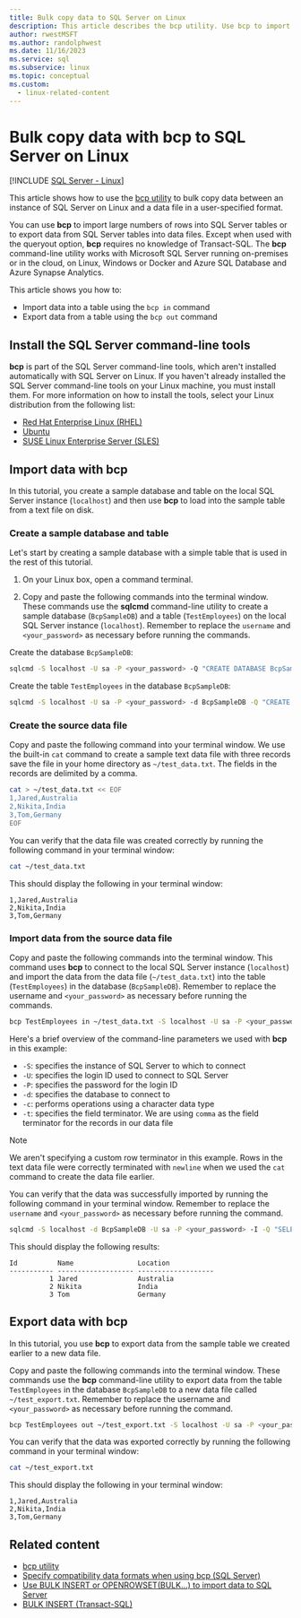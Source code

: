 ```yaml
---
title: Bulk copy data to SQL Server on Linux
description: This article describes the bcp utility. Use bcp to import large numbers of rows into SQL Server tables or to export data from SQL Server tables into data files.
author: rwestMSFT
ms.author: randolphwest
ms.date: 11/16/2023
ms.service: sql
ms.subservice: linux
ms.topic: conceptual
ms.custom:
  - linux-related-content
---
```

# Bulk copy data with bcp to SQL Server on Linux

[!INCLUDE [SQL Server - Linux](../includes/applies-to-version/sql-linux.md)]

This article shows how to use the [bcp utility](../tools/bcp-utility.md) to bulk copy data between an instance of SQL Server on Linux and a data file in a user-specified format.

You can use **bcp** to import large numbers of rows into SQL Server tables or to export data from SQL Server tables into data files. Except when used with the queryout option, **bcp** requires no knowledge of Transact-SQL. The **bcp** command-line utility works with Microsoft SQL Server running on-premises or in the cloud, on Linux, Windows or Docker and Azure SQL Database and Azure Synapse Analytics.

This article shows you how to:

- Import data into a table using the `bcp in` command
- Export data from a table using the `bcp out` command

## Install the SQL Server command-line tools

**bcp** is part of the SQL Server command-line tools, which aren't installed automatically with SQL Server on Linux. If you haven't already installed the SQL Server command-line tools on your Linux machine, you must install them. For more information on how to install the tools, select your Linux distribution from the following list:

- [Red Hat Enterprise Linux (RHEL)](sql-server-linux-setup-tools.md#RHEL)
- [Ubuntu](sql-server-linux-setup-tools.md#ubuntu)
- [SUSE Linux Enterprise Server (SLES)](sql-server-linux-setup-tools.md#SLES)

## Import data with bcp

In this tutorial, you create a sample database and table on the local SQL Server instance (`localhost`) and then use **bcp** to load into the sample table from a text file on disk.

### Create a sample database and table

Let's start by creating a sample database with a simple table that is used in the rest of this tutorial.

1. On your Linux box, open a command terminal.

1. Copy and paste the following commands into the terminal window. These commands use the **sqlcmd** command-line utility to create a sample database (`BcpSampleDB`) and a table (`TestEmployees`) on the local SQL Server instance (`localhost`). Remember to replace the `username` and `<your_password>` as necessary before running the commands.

Create the database `BcpSampleDB`:

```bash
sqlcmd -S localhost -U sa -P <your_password> -Q "CREATE DATABASE BcpSampleDB;"
```

Create the table `TestEmployees` in the database `BcpSampleDB`:

```bash
sqlcmd -S localhost -U sa -P <your_password> -d BcpSampleDB -Q "CREATE TABLE TestEmployees (Id INT IDENTITY(1,1) NOT NULL PRIMARY KEY, Name NVARCHAR(50), Location NVARCHAR(50));"
```

### Create the source data file

Copy and paste the following command into your terminal window. We use the built-in `cat` command to create a sample text data file with three records save the file in your home directory as `~/test_data.txt`. The fields in the records are delimited by a comma.

```bash
cat > ~/test_data.txt << EOF
1,Jared,Australia
2,Nikita,India
3,Tom,Germany
EOF
```

You can verify that the data file was created correctly by running the following command in your terminal window:

```bash
cat ~/test_data.txt
```

This should display the following in your terminal window:

```output
1,Jared,Australia
2,Nikita,India
3,Tom,Germany
```

### Import data from the source data file

Copy and paste the following commands into the terminal window. This command uses **bcp** to connect to the local SQL Server instance (`localhost`) and import the data from the data file (`~/test_data.txt`) into the table (`TestEmployees`) in the database (`BcpSampleDB`). Remember to replace the username and `<your_password>` as necessary before running the commands.

```bash
bcp TestEmployees in ~/test_data.txt -S localhost -U sa -P <your_password> -d BcpSampleDB -c -t  ','
```

Here's a brief overview of the command-line parameters we used with **bcp** in this example:

- `-S`: specifies the instance of SQL Server to which to connect
- `-U`: specifies the login ID used to connect to SQL Server
- `-P`: specifies the password for the login ID
- `-d`: specifies the database to connect to
- `-c`: performs operations using a character data type
- `-t`: specifies the field terminator. We are using `comma` as the field terminator for the records in our data file

> [!NOTE]  
> We aren't specifying a custom row terminator in this example. Rows in the text data file were correctly terminated with `newline` when we used the `cat` command to create the data file earlier.

You can verify that the data was successfully imported by running the following command in your terminal window. Remember to replace the `username` and `<your_password>` as necessary before running the command.

```bash
sqlcmd -S localhost -d BcpSampleDB -U sa -P <your_password> -I -Q "SELECT * FROM TestEmployees;"
```

This should display the following results:

```output
Id          Name                Location
----------- ------------------- -------------------
          1 Jared               Australia
          2 Nikita              India
          3 Tom                 Germany
```

## Export data with bcp

In this tutorial, you use **bcp** to export data from the sample table we created earlier to a new data file.

Copy and paste the following commands into the terminal window. These commands use the **bcp** command-line utility to export data from the table `TestEmployees` in the database `BcpSampleDB` to a new data file called `~/test_export.txt`.  Remember to replace the username and `<your_password>` as necessary before running the command.

```bash
bcp TestEmployees out ~/test_export.txt -S localhost -U sa -P <your_password> -d BcpSampleDB -c -t ','
```

You can verify that the data was exported correctly by running the following command in your terminal window:

```bash
cat ~/test_export.txt
```

This should display the following in your terminal window:

```output
1,Jared,Australia
2,Nikita,India
3,Tom,Germany
```

## Related content

- [bcp utility](../tools/bcp-utility.md)
- [Specify compatibility data formats when using bcp (SQL Server)](../relational-databases/import-export/specify-data-formats-for-compatibility-when-using-bcp-sql-server.md)
- [Use BULK INSERT or OPENROWSET(BULK...) to import data to SQL Server](../relational-databases/import-export/import-bulk-data-by-using-bulk-insert-or-openrowset-bulk-sql-server.md)
- [BULK INSERT (Transact-SQL)](../t-sql/statements/bulk-insert-transact-sql.md)
